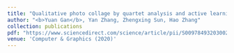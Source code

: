 ```yaml
---
title: "Qualitative photo collage by quartet analysis and active learning"
author: "<b>Yuan Gan</b>, Yan Zhang, Zhengxing Sun, Hao Zhang"
collection: publications
pdf: "https://www.sciencedirect.com/science/article/pii/S0097849320300236"
venue: 'Computer & Graphics (2020)'
---
```

